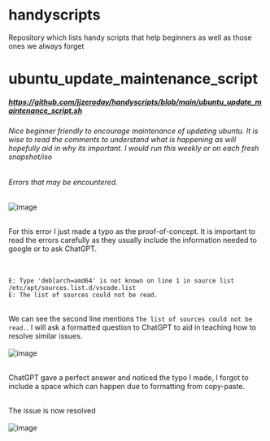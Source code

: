 # handyscripts
Repository which lists handy scripts that help beginners as well as those ones we always forget


# ubuntu_update_maintenance_script
##### https://github.com/jjzeroday/handyscripts/blob/main/ubuntu_update_maintenance_script.sh </link>
###### Nice beginner friendly to encourage maintenance of updating ubuntu. It is wise to read the comments to understand what is happening as will hopefully aid in why its important. I would run this weekly or on each fresh snapshot/iso

###### Errors that may be encountered.
![image](https://github.com/jjzeroday/handyscripts/assets/38569362/f2efc606-8a1d-4297-8e17-b2557bd84915)

<br>For this error I just made a typo as the proof-of-concept. It is important to read the errors carefully as they usually include the information needed to google or to ask ChatGPT.

<br><br>`E: Type 'deb[arch=amd64' is not known on line 1 in source list /etc/apt/sources.list.d/vscode.list`
<br>`E: The list of sources could not be read.`

<br>We can see the second line mentions `The list of sources could not be read.`. I will ask a formatted question to ChatGPT to aid in teaching how to resolve similar issues.
<br><br>![image](https://github.com/jjzeroday/handyscripts/assets/38569362/fd827dc3-3fbc-4263-b60c-551ce67223f7)

<br>ChatGPT gave a perfect answer and noticed the typo I made, I forgot to include a space which can happen due to formatting from copy-paste.

<br>The issue is now resolved
<br><br>
![image](https://github.com/jjzeroday/handyscripts/assets/38569362/3248ac2e-92ec-4506-8889-acdd197c48de)

